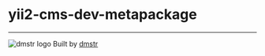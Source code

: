 # yii2-cms-dev-metapackage

---

![dmstr logo](http://t.phundament.com/dmstr-16-cropped.png) Built by [dmstr](http://diemeisterei.de)

